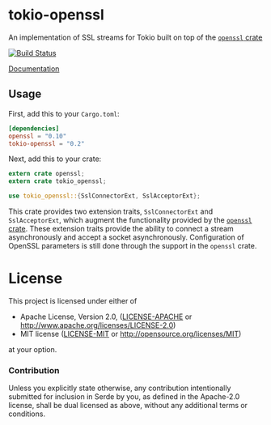 # tokio-openssl

An implementation of SSL streams for Tokio built on top of the [`openssl` crate]

[![Build Status](https://travis-ci.org/alexcrichton//tokio-openssl.svg?branch=master)](https://travis-ci.org/alexcrichton/tokio-openssl)

[Documentation](https://docs.rs/tokio-openssl)

[`openssl` crate]: https://github.com/sfackler/rust-openssl

## Usage

First, add this to your `Cargo.toml`:

```toml
[dependencies]
openssl = "0.10"
tokio-openssl = "0.2"
```

Next, add this to your crate:

```rust
extern crate openssl;
extern crate tokio_openssl;

use tokio_openssl::{SslConnectorExt, SslAcceptorExt};
```

This crate provides two extension traits, `SslConnectorExt` and
`SslAcceptorExt`, which augment the functionality provided by the [`openssl`
crate]. These extension traits provide the ability to connect a stream
asynchronously and accept a socket asynchronously. Configuration of OpenSSL
parameters is still done through the support in the `openssl` crate.


# License

This project is licensed under either of

 * Apache License, Version 2.0, ([LICENSE-APACHE](LICENSE-APACHE) or
   http://www.apache.org/licenses/LICENSE-2.0)
 * MIT license ([LICENSE-MIT](LICENSE-MIT) or
   http://opensource.org/licenses/MIT)

at your option.

### Contribution

Unless you explicitly state otherwise, any contribution intentionally submitted
for inclusion in Serde by you, as defined in the Apache-2.0 license, shall be
dual licensed as above, without any additional terms or conditions.
